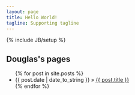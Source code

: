 ```yaml
---
layout: page
title: Hello World!
tagline: Supporting tagline
---
```

{% include JB/setup %}


## Douglas's pages


<ul class="posts">
  {% for post in site.posts %}
    <li><span>{{ post.date | date_to_string }}</span> &raquo; <a href="{{ BASE_PATH }}{{ post.url }}">{{ post.title }}</a></li>
  {% endfor %}
</ul>





